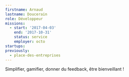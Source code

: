 ```yaml
---
firstname: Arnaud
lastname: Doucerain
role: Développeur
missions:
  - start: '2017-04-03'
    end: '2017-10-31'
    status: service
    employer: octo
startups:
previously:
  - place-des-entreprises
---
```


Simplifier, gamifier, donner du feedback, être bienveillant !
